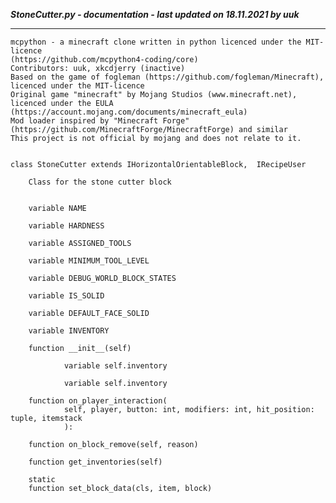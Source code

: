 ***StoneCutter.py - documentation - last updated on 18.11.2021 by uuk***
___

    mcpython - a minecraft clone written in python licenced under the MIT-licence 
    (https://github.com/mcpython4-coding/core)
    Contributors: uuk, xkcdjerry (inactive)
    Based on the game of fogleman (https://github.com/fogleman/Minecraft), licenced under the MIT-licence
    Original game "minecraft" by Mojang Studios (www.minecraft.net), licenced under the EULA
    (https://account.mojang.com/documents/minecraft_eula)
    Mod loader inspired by "Minecraft Forge" (https://github.com/MinecraftForge/MinecraftForge) and similar
    This project is not official by mojang and does not relate to it.


    class StoneCutter extends IHorizontalOrientableBlock,  IRecipeUser
        
        Class for the stone cutter block


        variable NAME

        variable HARDNESS

        variable ASSIGNED_TOOLS

        variable MINIMUM_TOOL_LEVEL

        variable DEBUG_WORLD_BLOCK_STATES

        variable IS_SOLID

        variable DEFAULT_FACE_SOLID

        variable INVENTORY

        function __init__(self)

                variable self.inventory

                variable self.inventory

        function on_player_interaction(
                self, player, button: int, modifiers: int, hit_position: tuple, itemstack
                ):

        function on_block_remove(self, reason)

        function get_inventories(self)

        static
        function set_block_data(cls, item, block)